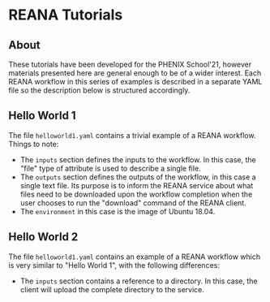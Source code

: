 # REANA Tutorials

## About
These tutorials have been developed for the PHENIX School'21, however
materials presented here are general enough to be of a wider interest.
Each REANA workflow in this series of examples is described in a separate
YAML file so the description below is structured accordingly.

## Hello World 1

The file ```helloworld1.yaml``` contains a trivial example of a REANA workflow.
Things to note:
* The ```inputs``` section defines the inputs to the workflow. In this case,
the "file" type of attribute is used to describe a single file.
* The ```outputs``` section defines the outputs of the workflow, in this
case a single text file. Its purpose is to inform the REANA service
about what files need to be downloaded upon the workflow completion
when the user chooses to run the "download" command of the REANA client.
* The ```environment``` in this case is the image of Ubuntu 18.04.

## Hello World 2
The file ```helloworld1.yaml``` contains an example of a REANA workflow
which is very similar to "Hello World 1", with the following differences:
* The ```inputs``` section contains a reference to a directory. In this case,
the client will upload the complete directory to the service.


